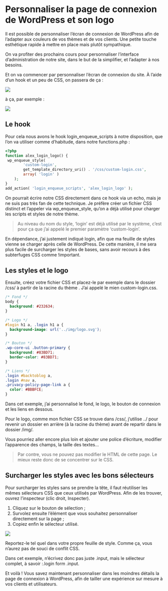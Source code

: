 # Personnaliser la page de connexion de WordPress et son logo

Il est possible de personnaliser l’écran de connexion de WordPress afin de l’adapter aux couleurs de vos thèmes et de vos clients. Une petite touche esthétique rapide à mettre en place mais plutôt sympathique.

On va profiter des prochains cours pour personnaliser l’interface d’administration de notre site, dans le but de la simplifier, et l’adapter à nos besoins.

Et on va commencer par personnaliser l’écran de connexion du site. À l’aide d’un hook et un peu de CSS, on passera de ça :

![](https://capitainewp.io/wp-content/uploads/2020/04/ecran-connexion-wordpress-scaled.jpg.webp)

à ça, par exemple :

![](https://capitainewp.io/wp-content/uploads/2017/05/ecran-connexion-personnalise-css-scaled.jpg.webp)

## Le hook

Pour cela nous avons le hook login_enqueue_scripts à notre disposition, que l’on va utiliser comme d’habitude, dans notre functions.php :

```php
<?php 
function alex_login_logo() {
 wp_enqueue_style( 
        'custom-login', 
        get_template_directory_uri() . '/css/custom-login.css', 
        array( 'login' ) 
    );
}
add_action( 'login_enqueue_scripts', 'alex_login_logo' );
```

On pourrait écrire notre CSS directement dans ce hook via un echo, mais je ne suis pas très fan de cette technique. Je préfère créer un fichier CSS distinct et l’appeler via wp_enqueue_style, qu’on a déjà utilisé pour charger les scripts et styles de notre thème.

> Au niveau du nom du style, ‘login’ est déjà utilisé par le système, c’est pour ça que j’ai appelé le premier paramètre ‘custom-login’.

En dépendance, j’ai justement indiqué login, afin que ma feuille de styles vienne se charger après celle de WordPress. De cette manière, il me sera plus facile de surcharger les styles de bases, sans avoir recours à des subterfuges CSS comme !important.

## Les styles et le logo

Ensuite, créez votre fichier CSS et placez-le par exemple dans le dossier /css/ à partir de la racine du thème . J’ai appelé le mien custom-login.css.

```css
/* Fond */ 
body {
  background: #232634;
}

/* Logo */
#login h1 a, .login h1 a {
  background-image: url('../img/logo.svg');
}

/* Bouton */
.wp-core-ui .button-primary {
  background: #83BD71;
  border-color: #83BD71;
}

/* Liens */
.login #backtoblog a, 
.login #nav a,
.privacy-policy-page-link a {
  color: #BBBFCE;
}
```

Dans cet exemple, j’ai personnalisé le fond, le logo, le bouton de connexion et les liens en dessous.

Pour le logo, comme mon fichier CSS se trouve dans /css/, j’utilise ../ pour revenir un dossier en arrière (à la racine du thème) avant de repartir dans le dossier /img/.

Vous pourriez aller encore plus loin et ajouter une police d’écriture, modifier l’apparence des champs, la taille des textes…

> Par contre, vous ne pouvez pas modifier le HTML de cette page. Le mieux reste donc de se concentrer sur le CSS.

## Surcharger les styles avec les bons sélecteurs

Pour surcharger les styles sans se prendre la tête, il faut réutiliser les mêmes sélecteurs CSS que ceux utilisés par WordPress. Afin de les trouver, ouvrez l’inspecteur (clic droit, Inspecter).

1. Cliquez sur le bouton de sélection ;
2. Survolez ensuite l’élément que vous souhaitez personnaliser directement sur la page ;
3. Copiez enfin le sélecteur utilisé.

![](https://capitainewp.io/wp-content/uploads/2017/05/inspecter-css-selecteurs-scaled.jpg.webp)

Reportez-le tel quel dans votre propre feuille de style. Comme ça, vous n’aurez pas de souci de conflit CSS.

Dans cet exemple, n’écrivez donc pas juste .input, mais le sélecteur complet, à savoir :.login form .input.

Et voilà ! Vous savez maintenant personnaliser dans les moindres détails la page de connexion à WordPress, afin de tailler une expérience sur mesure à vos clients et utilisateurs.
